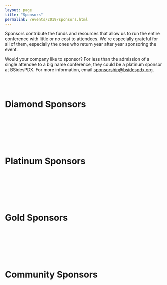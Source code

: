 ```yaml
---
layout: page
title: "Sponsors"
permalink: /events/2019/sponsors.html
---
```


Sponsors contribute the funds and resources that allow us to run the entire conference with little or no cost to attendees. We're especially grateful for all of them, especially the ones who return year after year sponsoring the event.

Would your company like to sponsor? For less than the admission of a single attendee to a big name conference, they could be a platinum sponsor at BSidesPDX. For more information, email <a href="mailto:sponsorship@bsidespdx.org">sponsorship@bsidespdx.org</a>.

<p>&nbsp;</p>
<div class="row">
  <div class="columns small-12"><h1 class="center-text"><strong>Diamond Sponsors</strong></h1></div>
</div>
<p>&nbsp;</p>
<div class="row">
  <div class="columns small-6"><img src="/images/2019/web-logos/atredis.png" alt="" class="center"/></div>
  <div class="columns small-6"><img src="/images/2019/web-logos/oshpark.png" alt="" class="center"/></div>
  <div class="columns small-6"><img src="/images/2019/web-logos/securinghardware.png" alt="" class="center"/></div>
  <div class="columns small-6"><img src="/images/2019/web-logos/screamingcircuits.png" alt="" class="center"/></div>
  <div class="columns small-6"><img src="/images/2019/web-logos/uptycs.png" alt="" class="center"/></div>
</div>
<p>&nbsp;</p>
<div class="row">
  <div class="columns small-12"><h1 class="center-text"><strong>Platinum Sponsors</strong></h1></div>
</div>
<p>&nbsp;</p>
<div class="row">
  <div class="columns small-6"><img src="/images/2019/web-logos/corelight.png" alt="" class="center"/></div>
  <div class="columns small-6"><img src="/images/2019/web-logos/fortinet.png" alt="" class="center"/></div>
  <div class="columns small-6"><img src="/images/2019/web-logos/google.png" alt="" class="center"/></div>
  <div class="columns small-6"><img src="/images/2019/web-logos/hackerone.png" alt="" class="center"/></div>
  <div class="columns small-6"><img src="/images/2019/web-logos/leviathan.png" alt="" class="center"/></div>
  <div class="columns small-6"><img src="/images/2019/web-logos/mozilla.png" alt="" class="center"/></div>
  <div class="columns small-6"><img src="/images/2019/web-logos/netspi.png" alt="" class="center"/></div>
  <div class="columns small-6"><img src="/images/2019/web-logos/newrelic.png" alt="" class="center"/></div>
  <div class="columns small-6"><img src="/images/2019/web-logos/oracle.png" alt="" class="center"/></div>
  <div class="columns small-6"><img src="/images/2019/web-logos/salesforce.png" alt="" class="center"/></div>
  <div class="columns small-6"><img src="/images/2019/web-logos/structured.png" alt="" class="center"/></div>
</div>
<p>&nbsp;</p>
<div class="row">
  <div class="columns small-12"><h1 class="center-text"><strong>Gold Sponsors</strong></h1></div>
</div>
<p>&nbsp;</p>
<div class="row">
  <div class="columns small-6"><img src="/images/2019/web-logos/BPM.png" alt="" class="center"/></div>
  <div class="columns small-6"><img src="/images/2019/web-logos/anvilventures.png" alt="" class="center"/></div>
  <div class="columns small-6"><img src="/images/2019/web-logos/columbiabank.png" alt="" class="center"/></div>
  <div class="columns small-6"><img src="/images/2019/web-logos/eclypsium.png" alt="" class="center"/></div>
  <div class="columns small-6"><img src="/images/2019/web-logos/identitytechnologies.png" alt="" class="center"/></div>
  <div class="columns small-6"><img src="/images/2019/web-logos/nostarch.png" alt="" class="center"/></div>
  <div class="columns small-6"><img src="/images/2019/web-logos/summit.png" alt="" class="center"/></div>
  <div class="columns small-6"><img src="/images/2019/web-logos/tripwire.png" alt="" class="center"/></div>
</div>
<p>&nbsp;</p>
<div class="row">
  <div class="columns small-12"><h1 class="center-text"><strong>Community Sponsors</strong></h1></div>
</div>
<p>&nbsp;</p>
<div class="row">
  <div class="columns small-6"><img src="/images/2019/web-logos/isaca.png" alt="" class="center"/></div>
</div>
